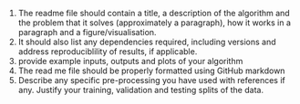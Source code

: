 1. The readme file should contain a title, a description of the algorithm and the problem that it solves
(approximately a paragraph), how it works in a paragraph and a figure/visualisation.
2. It should also list any dependencies required, including versions and address reproduciblility of results,
if applicable.
3. provide example inputs, outputs and plots of your algorithm
4. The read me file should be properly formatted using GitHub markdown
5. Describe any specific pre-processing you have used with references if any. Justify your training, validation
and testing splits of the data.